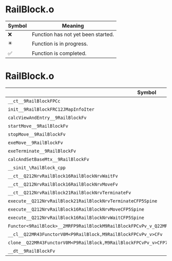 # RailBlock.o
| Symbol | Meaning 
| ------------- | ------------- 
| :x: | Function has not yet been started. 
| :eight_pointed_black_star: | Function is in progress. 
| :white_check_mark: | Function is completed. 


# RailBlock.o
| Symbol | Decompiled? |
| ------------- | ------------- |
| `__ct__9RailBlockFPCc` | :x: |
| `init__9RailBlockFRC12JMapInfoIter` | :x: |
| `calcViewAndEntry__9RailBlockFv` | :x: |
| `startMove__9RailBlockFv` | :x: |
| `stopMove__9RailBlockFv` | :x: |
| `exeMove__9RailBlockFv` | :x: |
| `exeTerminate__9RailBlockFv` | :x: |
| `calcAndSetBaseMtx__9RailBlockFv` | :x: |
| `__sinit_\RailBlock_cpp` | :x: |
| `__ct__Q212NrvRailBlock16RailBlockNrvWaitFv` | :x: |
| `__ct__Q212NrvRailBlock16RailBlockNrvMoveFv` | :x: |
| `__ct__Q212NrvRailBlock21RailBlockNrvTerminateFv` | :x: |
| `execute__Q212NrvRailBlock21RailBlockNrvTerminateCFP5Spine` | :x: |
| `execute__Q212NrvRailBlock16RailBlockNrvMoveCFP5Spine` | :x: |
| `execute__Q212NrvRailBlock16RailBlockNrvWaitCFP5Spine` | :x: |
| `Functor<9RailBlock>__2MRFP9RailBlockM9RailBlockFPCvPv_v_Q22MR43FunctorV0M<P9RailBlock,M9RailBlockFPCvPv_v>` | :x: |
| `__cl__Q22MR43FunctorV0M<P9RailBlock,M9RailBlockFPCvPv_v>CFv` | :x: |
| `clone__Q22MR43FunctorV0M<P9RailBlock,M9RailBlockFPCvPv_v>CFP7JKRHeap` | :x: |
| `__dt__9RailBlockFv` | :x: |
